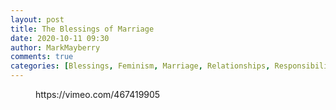 ```yaml
---
layout: post
title: The Blessings of Marriage
date: 2020-10-11 09:30
author: MarkMayberry
comments: true
categories: [Blessings, Feminism, Marriage, Relationships, Responsibilities, Romance, Selfishness, Sermon, Sexual Immorality]
---
```

<!-- wp:core-embed/vimeo {"url":"https://vimeo.com/467419905","type":"video","providerNameSlug":"vimeo","className":"wp-embed-aspect-4-3 wp-has-aspect-ratio"} -->
<figure class="wp-block-embed-vimeo wp-block-embed is-type-video is-provider-vimeo wp-embed-aspect-4-3 wp-has-aspect-ratio"><div class="wp-block-embed__wrapper">
https://vimeo.com/467419905
</div></figure>
<!-- /wp:core-embed/vimeo -->
